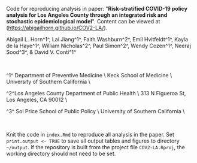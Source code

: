 Code for reproducing analysis in paper: "**Risk-stratified COVID-19 policy analysis for Los Angeles County through an integrated risk and stochastic epidemiological model**". Content can be viewed at (https://abigailhorn.github.io/COV2-LA/).

Abigail L. Horn^1^, Lai Jiang^1^, Faith Washburn^2^, Emil Hvitfeldt^1^, Kayla de la Haye^1^, William Nicholas^2^, Paul Simon^2^, Wendy Cozen^1^, Neeraj Sood^3^, \& David V. Conti^1^ 

<br>

^1^ Department of Preventive Medicine \\
Keck School of Medicine \\
University of Southern California \\

^2^Los Angeles County Department of Public Health \\ 
313 N Figueroa St, Los Angeles, CA 90012 \\

^3^ Sol Price School of Public Policy \\
University of Southern California \\

<br> 

Knit the code in `index.Rmd` to reproduce all analysis in the paper. Set `print.output <- TRUE` to save all output tables and figures to directory `~/output`. If the repository is built from the project file `COV2-LA.Rproj`, the working directory should not need to be set.